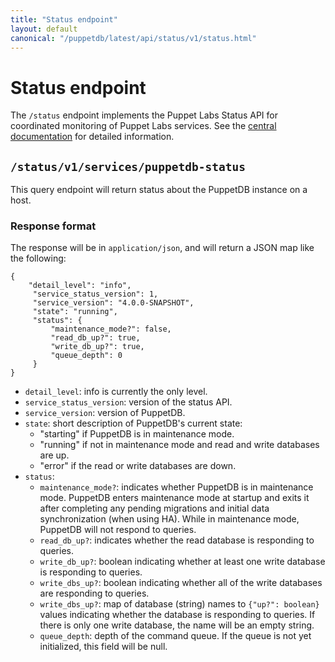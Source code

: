 ```yaml
---
title: "Status endpoint"
layout: default
canonical: "/puppetdb/latest/api/status/v1/status.html"
---
```


# Status endpoint

[curl]: ../curl.html#using-curl-from-localhost-non-sslhttp
[status-api]: https://puppet.com/docs/pe/latest/status_api.html

The `/status` endpoint implements the Puppet Labs Status API for coordinated
monitoring of Puppet Labs services. See the [central documentation][status-api]
for detailed information.

## `/status/v1/services/puppetdb-status`

This query endpoint will return status about the PuppetDB instance on a host.

### Response format

The response will be in `application/json`, and will return a JSON map like the
following:

    {
        "detail_level": "info",
         "service_status_version": 1,
         "service_version": "4.0.0-SNAPSHOT",
         "state": "running",
         "status": {
             "maintenance_mode?": false,
             "read_db_up?": true,
             "write_db_up?": true,
             "queue_depth": 0
         }
    }

* `detail_level`: info is currently the only level.
* `service_status_version`: version of the status API.
* `service_version`: version of PuppetDB.
* `state`: short description of PuppetDB's current state:
    * "starting" if PuppetDB is in maintenance mode.
    * "running" if not in maintenance mode and read and write databases are up.
    * "error" if the read or write databases are down.
* `status`:
    * `maintenance_mode?`: indicates whether PuppetDB is in maintenance mode.
    PuppetDB enters maintenance mode at startup and exits it after completing any
    pending migrations and initial data synchronization (when using HA).
    While in maintenance mode, PuppetDB will not respond to queries.
    * `read_db_up?`: indicates whether the read database is responding to queries.
    * `write_db_up?`: boolean indicating whether at least one write
      database is responding to queries.
    * `write_dbs_up?`: boolean indicating whether all of the write
      databases are responding to queries.
    * `write_dbs_up?`: map of database (string) names to `{"up?":
      boolean}` values indicating whether the database is responding
      to queries.  If there is only one write database, the name will
      be an empty string.
    * `queue_depth`: depth of the command queue. If the queue is not yet
      initialized, this field will be null.
